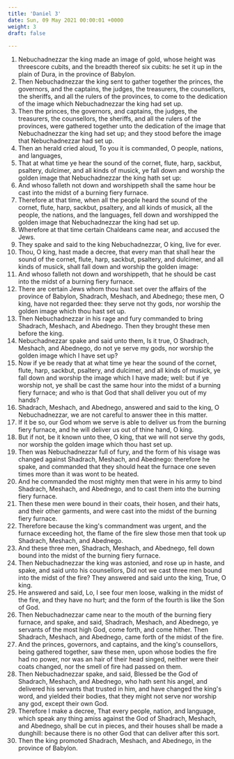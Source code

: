 ```yaml
---
title: 'Daniel 3'
date: Sun, 09 May 2021 00:00:01 +0000
weight: 3
draft: false
  
---
```


1. Nebuchadnezzar the king made an image of gold, whose height was threescore cubits, and the breadth thereof six cubits: he set it up in the plain of Dura, in the province of Babylon.
2. Then Nebuchadnezzar the king sent to gather together the princes, the governors, and the captains, the judges, the treasurers, the counsellors, the sheriffs, and all the rulers of the provinces, to come to the dedication of the image which Nebuchadnezzar the king had set up.
3. Then the princes, the governors, and captains, the judges, the treasurers, the counsellors, the sheriffs, and all the rulers of the provinces, were gathered together unto the dedication of the image that Nebuchadnezzar the king had set up; and they stood before the image that Nebuchadnezzar had set up.
4. Then an herald cried aloud, To you it is commanded, O people, nations, and languages,
5. That at what time ye hear the sound of the cornet, flute, harp, sackbut, psaltery, dulcimer, and all kinds of musick, ye fall down and worship the golden image that Nebuchadnezzar the king hath set up:
6. And whoso falleth not down and worshippeth shall the same hour be cast into the midst of a burning fiery furnace.
7. Therefore at that time, when all the people heard the sound of the cornet, flute, harp, sackbut, psaltery, and all kinds of musick, all the people, the nations, and the languages, fell down and worshipped the golden image that Nebuchadnezzar the king had set up.
8. Wherefore at that time certain Chaldeans came near, and accused the Jews.
9. They spake and said to the king Nebuchadnezzar, O king, live for ever.
10. Thou, O king, hast made a decree, that every man that shall hear the sound of the cornet, flute, harp, sackbut, psaltery, and dulcimer, and all kinds of musick, shall fall down and worship the golden image:
11. And whoso falleth not down and worshippeth, that he should be cast into the midst of a burning fiery furnace.
12. There are certain Jews whom thou hast set over the affairs of the province of Babylon, Shadrach, Meshach, and Abednego; these men, O king, have not regarded thee: they serve not thy gods, nor worship the golden image which thou hast set up.
13. Then Nebuchadnezzar in his rage and fury commanded to bring Shadrach, Meshach, and Abednego. Then they brought these men before the king.
14. Nebuchadnezzar spake and said unto them, Is it true, O Shadrach, Meshach, and Abednego, do not ye serve my gods, nor worship the golden image which I have set up?
15. Now if ye be ready that at what time ye hear the sound of the cornet, flute, harp, sackbut, psaltery, and dulcimer, and all kinds of musick, ye fall down and worship the image which I have made; well: but if ye worship not, ye shall be cast the same hour into the midst of a burning fiery furnace; and who is that God that shall deliver you out of my hands?
16. Shadrach, Meshach, and Abednego, answered and said to the king, O Nebuchadnezzar, we are not careful to answer thee in this matter.
17. If it be so, our God whom we serve is able to deliver us from the burning fiery furnace, and he will deliver us out of thine hand, O king.
18. But if not, be it known unto thee, O king, that we will not serve thy gods, nor worship the golden image which thou hast set up.
19. Then was Nebuchadnezzar full of fury, and the form of his visage was changed against Shadrach, Meshach, and Abednego: therefore he spake, and commanded that they should heat the furnace one seven times more than it was wont to be heated.
20. And he commanded the most mighty men that were in his army to bind Shadrach, Meshach, and Abednego, and to cast them into the burning fiery furnace.
21. Then these men were bound in their coats, their hosen, and their hats, and their other garments, and were cast into the midst of the burning fiery furnace.
22. Therefore because the king's commandment was urgent, and the furnace exceeding hot, the flame of the fire slew those men that took up Shadrach, Meshach, and Abednego.
23. And these three men, Shadrach, Meshach, and Abednego, fell down bound into the midst of the burning fiery furnace.
24. Then Nebuchadnezzar the king was astonied, and rose up in haste, and spake, and said unto his counsellors, Did not we cast three men bound into the midst of the fire? They answered and said unto the king, True, O king.
25. He answered and said, Lo, I see four men loose, walking in the midst of the fire, and they have no hurt; and the form of the fourth is like the Son of God.
26. Then Nebuchadnezzar came near to the mouth of the burning fiery furnace, and spake, and said, Shadrach, Meshach, and Abednego, ye servants of the most high God, come forth, and come hither. Then Shadrach, Meshach, and Abednego, came forth of the midst of the fire.
27. And the princes, governors, and captains, and the king's counsellors, being gathered together, saw these men, upon whose bodies the fire had no power, nor was an hair of their head singed, neither were their coats changed, nor the smell of fire had passed on them.
28. Then Nebuchadnezzar spake, and said, Blessed be the God of Shadrach, Meshach, and Abednego, who hath sent his angel, and delivered his servants that trusted in him, and have changed the king's word, and yielded their bodies, that they might not serve nor worship any god, except their own God.
29. Therefore I make a decree, That every people, nation, and language, which speak any thing amiss against the God of Shadrach, Meshach, and Abednego, shall be cut in pieces, and their houses shall be made a dunghill: because there is no other God that can deliver after this sort.
30. Then the king promoted Shadrach, Meshach, and Abednego, in the province of Babylon.
